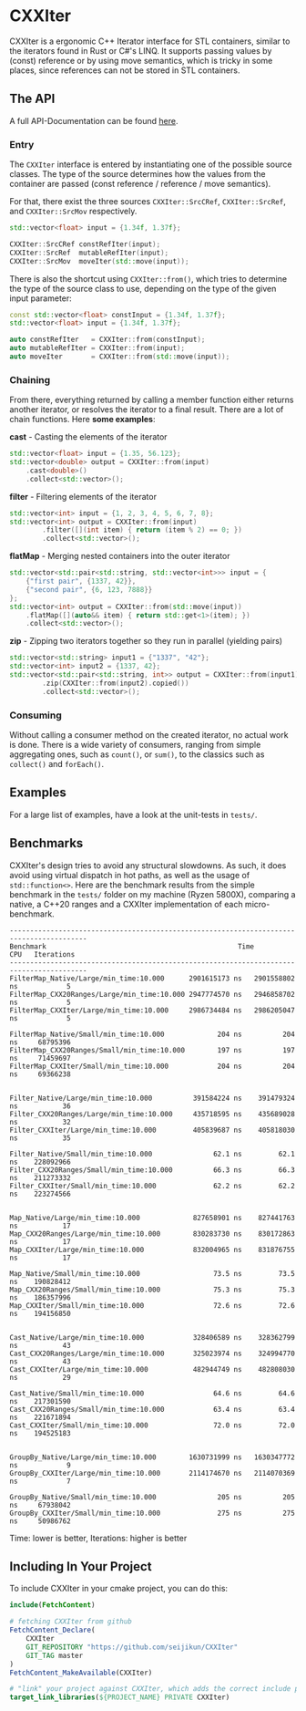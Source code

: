 # CXXIter

CXXIter is a ergonomic C++ Iterator interface for STL containers, similar to the iterators found in Rust or C#'s LINQ.
It supports passing values by (const) reference or by using move semantics, which is tricky in some places, since references can not be stored in STL containers.

## The API

A full API-Documentation can be found [here](https://seijikun.github.io/CXXIter/docs/).

### Entry
The `CXXIter` interface is entered by instantiating one of the possible source classes.
The type of the source determines how the values from the container are passed (const reference / reference / move semantics).

For that, there exist the three sources `CXXIter::SrcCRef`, `CXXIter::SrcRef`, and `CXXIter::SrcMov` respectively.

```cpp
std::vector<float> input = {1.34f, 1.37f};

CXXIter::SrcCRef constRefIter(input);
CXXIter::SrcRef  mutableRefIter(input);
CXXIter::SrcMov  moveIter(std::move(input));
```

There is also the shortcut using `CXXIter::from()`, which tries to determine the type of the source class to use, depending on the type of the given input parameter:
```cpp
const std::vector<float> constInput = {1.34f, 1.37f};
std::vector<float> input = {1.34f, 1.37f};

auto constRefIter   = CXXIter::from(constInput);
auto mutableRefIter = CXXIter::from(input);
auto moveIter       = CXXIter::from(std::move(input));
```

### Chaining
From there, everything returned by calling a member function either returns another iterator, or resolves the iterator to a final result. There are a lot of chain functions. Here **some examples**:

**cast** - Casting the elements of the iterator
```cpp
std::vector<float> input = {1.35, 56.123};
std::vector<double> output = CXXIter::from(input)
	.cast<double>()
	.collect<std::vector>();
```

**filter** - Filtering elements of the iterator
```cpp
std::vector<int> input = {1, 2, 3, 4, 5, 6, 7, 8};
std::vector<int> output = CXXIter::from(input)
        .filter([](int item) { return (item % 2) == 0; })
        .collect<std::vector>();
```

**flatMap** - Merging nested containers into the outer iterator
```cpp
std::vector<std::pair<std::string, std::vector<int>>> input = {
    {"first pair", {1337, 42}},
    {"second pair", {6, 123, 7888}}
};
std::vector<int> output = CXXIter::from(std::move(input))
	.flatMap([](auto&& item) { return std::get<1>(item); })
	.collect<std::vector>();
```

**zip** - Zipping two iterators together so they run in parallel (yielding pairs)
```cpp
std::vector<std::string> input1 = {"1337", "42"};
std::vector<int> input2 = {1337, 42};
std::vector<std::pair<std::string, int>> output = CXXIter::from(input1).copied()
        .zip(CXXIter::from(input2).copied())
        .collect<std::vector>();
```

### Consuming
Without calling a consumer method on the created iterator, no actual work is done.
There is a wide variety of consumers, ranging from simple aggregating ones, such as `count()`, or `sum()`, to the classics such as `collect()` and `forEach()`.


## Examples
For a large list of examples, have a look at the unit-tests in `tests/`.

## Benchmarks
CXXIter's design tries to avoid any structural slowdowns. As such, it does avoid using virtual dispatch in hot paths, as well as the usage of `std::function<>`.
Here are the benchmark results from the simple benchmark in the `tests/` folder on my machine (Ryzen 5800X), comparing a native, a C++20 ranges and a CXXIter implementation of each micro-benchmark.
```
-----------------------------------------------------------------------------------------
Benchmark                                               Time             CPU   Iterations
-----------------------------------------------------------------------------------------
FilterMap_Native/Large/min_time:10.000      2901615173 ns   2901558802 ns            5
FilterMap_CXX20Ranges/Large/min_time:10.000 2947774570 ns   2946858702 ns            5
FilterMap_CXXIter/Large/min_time:10.000     2986734484 ns   2986205047 ns            5

FilterMap_Native/Small/min_time:10.000             204 ns          204 ns     68795396
FilterMap_CXX20Ranges/Small/min_time:10.000        197 ns          197 ns     71459697
FilterMap_CXXIter/Small/min_time:10.000            204 ns          204 ns     69366238


Filter_Native/Large/min_time:10.000          391584224 ns    391479324 ns           36
Filter_CXX20Ranges/Large/min_time:10.000     435718595 ns    435689028 ns           32
Filter_CXXIter/Large/min_time:10.000         405839687 ns    405818030 ns           35

Filter_Native/Small/min_time:10.000               62.1 ns         62.1 ns    228092966
Filter_CXX20Ranges/Small/min_time:10.000          66.3 ns         66.3 ns    211273332
Filter_CXXIter/Small/min_time:10.000              62.2 ns         62.2 ns    223274566


Map_Native/Large/min_time:10.000             827658901 ns    827441763 ns           17
Map_CXX20Ranges/Large/min_time:10.000        830283730 ns    830172863 ns           17
Map_CXXIter/Large/min_time:10.000            832004965 ns    831876755 ns           17

Map_Native/Small/min_time:10.000                  73.5 ns         73.5 ns    190828412
Map_CXX20Ranges/Small/min_time:10.000             75.3 ns         75.3 ns    186357996
Map_CXXIter/Small/min_time:10.000                 72.6 ns         72.6 ns    194156850


Cast_Native/Large/min_time:10.000            328406589 ns    328362799 ns           43
Cast_CXX20Ranges/Large/min_time:10.000       325023974 ns    324994770 ns           43
Cast_CXXIter/Large/min_time:10.000           482944749 ns    482808030 ns           29

Cast_Native/Small/min_time:10.000                 64.6 ns         64.6 ns    217301590
Cast_CXX20Ranges/Small/min_time:10.000            63.4 ns         63.4 ns    221671894
Cast_CXXIter/Small/min_time:10.000                72.0 ns         72.0 ns    194525183


GroupBy_Native/Large/min_time:10.000        1630731999 ns   1630347772 ns            9
GroupBy_CXXIter/Large/min_time:10.000       2114174670 ns   2114070369 ns            7

GroupBy_Native/Small/min_time:10.000               205 ns          205 ns     67938042
GroupBy_CXXIter/Small/min_time:10.000              275 ns          275 ns     50986762
```
Time: lower is better,
Iterations: higher is better

## Including In Your Project
To include CXXIter in your cmake project, you can do this:
```cmake
include(FetchContent)

# fetching CXXIter from github
FetchContent_Declare(
	CXXIter
	GIT_REPOSITORY "https://github.com/seijikun/CXXIter"
	GIT_TAG master
)
FetchContent_MakeAvailable(CXXIter)

# "link" your project against CXXIter, which adds the correct include paths
target_link_libraries(${PROJECT_NAME} PRIVATE CXXIter)

```
